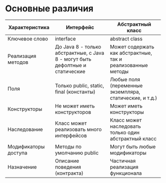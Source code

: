 # Основные различия

| Характеристика       | Интерфейс                                                                     | Абстрактный класс                                           |
| -------------------- | ----------------------------------------------------------------------------- | ----------------------------------------------------------- |
| Ключевое слово       | interface                                                                     | abstract class                                              |
| Реализация методов   | До Java 8 - только абстрактные, с Java 8 - могут быть дефолтные и статические | Может содержать как абстрактные, так и реализованные методы |
| Поля                 | Только public, static, final (константы)                                      | Любые поля (переменные экземпляра, статические, и т.д.)     |
| Конструкторы         | Не может иметь конструкторов                                                  | Может иметь конструкторы                                    |
| Наследование         | Класс может реализовать много интерфейсов                                     | Класс может наследовать только один абстрактный класс       |
| Модификаторы доступа | Методы по умолчанию public                                                    | Могут быть любые модификаторы                               |
| Назначение           | Описание поведения (контракта)                                                | Частичная реализация функционала                            |
##